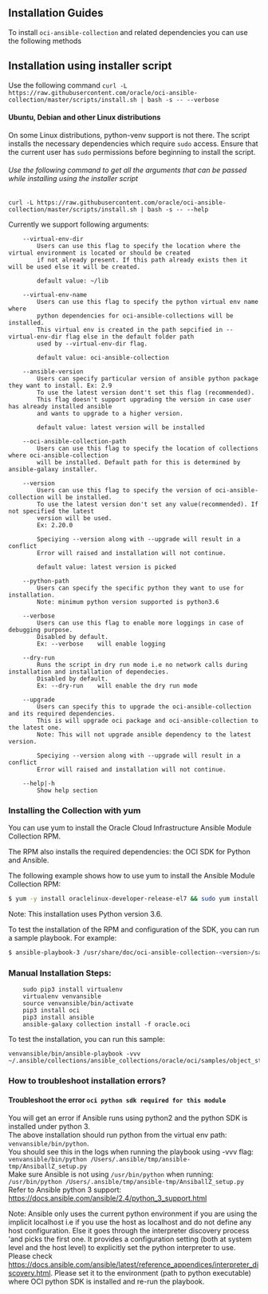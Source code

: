 ## Installation Guides

To install `oci-ansible-collection` and related dependencies you can use the following methods

## Installation using installer script

Use the following command
`curl -L https://raw.githubusercontent.com/oracle/oci-ansible-collection/master/scripts/install.sh | bash -s -- --verbose`
#### Ubuntu, Debian and other Linux distributions

On some Linux distributions, python-venv support is not there. The script installs the necessary dependencies which 
require `sudo` access. Ensure that the current user has `sudo` permissions before beginning to install the script.

###### Use the following command to get all the arguments that can be passed while installing using the installer script

`curl -L https://raw.githubusercontent.com/oracle/oci-ansible-collection/master/scripts/install.sh | bash -s -- --help`

Currently we support following arguments:

```
    --virtual-env-dir
        Users can use this flag to specify the location where the virtual environment is located or should be created
        if not already present. If this path already exists then it will be used else it will be created.

        default value: ~/lib

    --virtual-env-name
        Users can use this flag to specify the python virtual env name where
        python dependencies for oci-ansible-collections will be installed.
        This virtual env is created in the path sepcified in --virtual-env-dir flag else in the default folder path
        used by --virtual-env-dir flag.
        
        default value: oci-ansible-collection

    --ansible-version
        Users can specify particular version of ansible python package they want to install. Ex: 2.9
        To use the latest version dont't set this flag (recommended).
        This flag doesn't support upgrading the version in case user has already installed ansible 
        and wants to upgrade to a higher version.

        default value: latest version will be installed

    --oci-ansible-collection-path
        Users can use this flag to specify the location of collections where oci-ansible-collection 
        will be installed. Default path for this is determined by ansible-galaxy installer.

    --version
        Users can use this flag to specify the version of oci-ansible-collection will be installed.
        To use the latest version don't set any value(recommended). If not specified the latest 
        version will be used.
        Ex: 2.20.0

        Speciying --version along with --upgrade will result in a conflict
        Error will raised and installation will not continue.

        default value: latest version is picked
    
    --python-path
        Users can specify the specific python they want to use for installation.
        Note: minimum python version supported is python3.6

    --verbose
        Users can use this flag to enable more loggings in case of debugging purpose.
        Disabled by default.
        Ex: --verbose    will enable logging

    --dry-run
        Runs the script in dry run mode i.e no network calls during installation and installation of dependecies.
        Disabled by default.
        Ex: --dry-run    will enable the dry run mode
    
    --upgrade
        Users can specify this to upgrade the oci-ansible-collection and its required dependencies.
        This is will upgrade oci package and oci-ansible-collection to the latest one.
        Note: This will not upgrade ansible dependency to the latest version.

        Speciying --version along with --upgrade will result in a conflict
        Error will raised and installation will not continue.

    --help|-h
        Show help section
```

### Installing the Collection with yum

You can use yum to install the Oracle Cloud Infrastructure Ansible Module Collection RPM.

The RPM also installs the required dependencies: the OCI SDK for Python and Ansible.

The following example shows how to use yum to install the Ansible Module Collection RPM:
  ``` bash
$ yum -y install oraclelinux-developer-release-el7 && sudo yum install oci-ansible-collection
  ```
Note:
This installation uses Python version 3.6.

To test the installation of the RPM and configuration of the SDK, you can run a sample playbook. For example:
  ``` bash
$ ansible-playbook-3 /usr/share/doc/oci-ansible-collection-<version>/samples/object_storage/get_namespace/sample.yaml
  ```

### Manual Installation Steps:
```
    sudo pip3 install virtualenv
    virtualenv venvansible
    source venvansible/bin/activate
    pip3 install oci
    pip3 install ansible
    ansible-galaxy collection install -f oracle.oci
```

To test the installation, you can run this sample:
```
venvansible/bin/ansible-playbook -vvv ~/.ansible/collections/ansible_collections/oracle/oci/samples/object_storage/get_namespace/sample.yaml
```

### How to troubleshoot installation errors?
#### Troubleshoot the error `oci python sdk required for this module`

You will get an error if Ansible runs using python2 and the python SDK is installed under python 3.<br/>
The above installation should run python from the virtual env path: `venvansible/bin/python`.<br/>
You should see this in the logs when running the playbook using -vvv flag:
`venvansible/bin/python /Users/.ansible/tmp/ansible-tmp/AnsiballZ_setup.py`<br/>
Make sure Ansible is not using `/usr/bin/python` when running:
`/usr/bin/python /Users/.ansible/tmp/ansible-tmp/AnsiballZ_setup.py`<br/>
Refer to Ansible python 3 support: https://docs.ansible.com/ansible/2.4/python_3_support.html

Note: Ansible only uses the current python environment if you are using the implicit localhost i.e if you use the 
host as localhost and do not define any host configuration. Else it goes through the interpreter discovery process 
'and picks the first one. It provides a configuration setting (both at system level and the host level) to 
explicitly set the python interpreter to use. <br/>
Please check https://docs.ansible.com/ansible/latest/reference_appendices/interpreter_discovery.html. Please set it 
to the environment (path to python executable) where OCI python SDK is installed and re-run the playbook.
 
